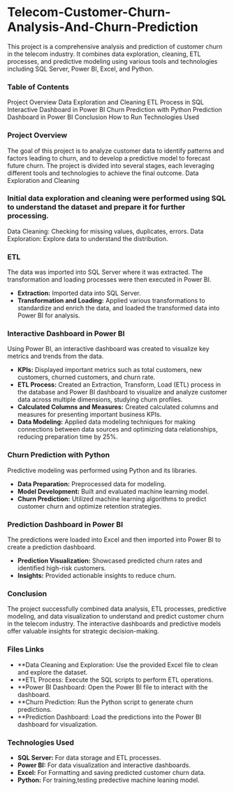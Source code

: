 # Telecom-Customer-Churn-Analysis-And-Churn-Prediction

This project is a comprehensive analysis and prediction of customer churn in the telecom industry. It combines data exploration, cleaning, ETL processes, and predictive modeling using various tools and technologies including SQL Server, Power BI, Excel, and Python.

### Table of Contents

Project Overview
Data Exploration and Cleaning
ETL Process in SQL
Interactive Dashboard in Power BI
Churn Prediction with Python
Prediction Dashboard in Power BI
Conclusion
How to Run
Technologies Used

### Project Overview

The goal of this project is to analyze customer data to identify patterns and factors leading to churn, and to develop a predictive model to forecast future churn. The project is divided into several stages, each leveraging different tools and technologies to achieve the final outcome.
Data Exploration and Cleaning

### Initial data exploration and cleaning were performed using SQL to understand the dataset and prepare it for further processing.
Data Cleaning: Checking for missing values, duplicates, errors.
Data Exploration: Explore data to understand the distribution.

### ETL

The data was imported into SQL Server where it was extracted. The transformation and loading processes were then executed in Power BI.

- **Extraction:** Imported data into SQL Server.
- **Transformation and Loading:** Applied various transformations to standardize and enrich the data, and loaded the transformed data into Power BI for analysis.

### Interactive Dashboard in Power BI

Using Power BI, an interactive dashboard was created to visualize key metrics and trends from the data.

- **KPIs:** Displayed important metrics such as total customers, new customers, churned customers, and churn rate.
- **ETL Process:** Created an Extraction, Transform, Load (ETL) process in the database and Power BI dashboard to visualize and analyze customer data across multiple         dimensions, studying churn profiles.
- **Calculated Columns and Measures:** Created calculated columns and measures for presenting important business KPIs.
- **Data Modeling:** Applied data modeling techniques for making connections between data sources and optimizing data relationships, reducing preparation time by 25%.

### Churn Prediction with Python

Predictive modeling was performed using Python and its libraries.
    
- **Data Preparation:** Preprocessed data for modeling.
- **Model Development:** Built and evaluated machine learning model.
- **Churn Prediction:** Utilized machine learning algorithms to predict customer churn and optimize retention strategies.

### Prediction Dashboard in Power BI

The predictions were loaded into Excel and then imported into Power BI to create a prediction dashboard.

- **Prediction Visualization:** Showcased predicted churn rates and identified high-risk customers.
- **Insights:** Provided actionable insights to reduce churn.

### Conclusion

The project successfully combined data analysis, ETL processes, predictive modeling, and data visualization to understand and predict customer churn in the telecom industry. The interactive dashboards and predictive models offer valuable insights for strategic decision-making.

### Files Links

- **Data Cleaning and Exploration: Use the provided Excel file to clean and explore the dataset.
- **ETL Process: Execute the SQL scripts to perform ETL operations.
- **Power BI Dashboard: Open the Power BI file to interact with the dashboard.
- **Churn Prediction: Run the Python script to generate churn predictions.
- **Prediction Dashboard: Load the predictions into the Power BI dashboard for visualization.

### Technologies Used

- **SQL Server:** For data storage and ETL processes.
- **Power BI:** For data visualization and interactive dashboards.
- **Excel:** For Formatting and saving predicted customer churn data.
- **Python:** For training,testing predective machine leaning model.

  

